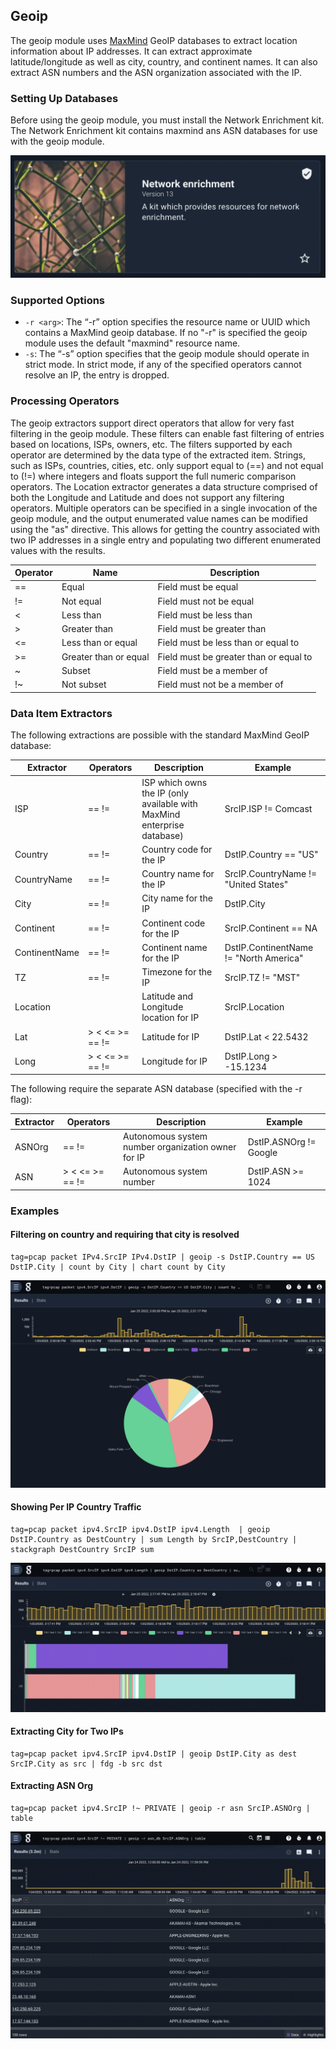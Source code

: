 ## Geoip

The geoip module uses [MaxMind](https://maxmind.com/) GeoIP databases to extract location information about IP addresses. It can extract approximate latitude/longitude as well as city, country, and continent names. It can also extract ASN numbers and the ASN organization associated with the IP.

### Setting Up Databases

Before using the geoip module, you must install the Network Enrichment kit. The Network Enrichment kit contains maxmind ans ASN databases for use with the geoip module.

![Network Enrichment Kit](network-enrichment.png)

### Supported Options

* `-r <arg>`: The “-r” option specifies the resource name or UUID which contains a MaxMind geoip database.  If no "-r" is specified the geoip module uses the default "maxmind" resource name.
* `-s`: The “-s” option specifies that the geoip module should operate in strict mode.  In strict mode, if any of the specified operators cannot resolve an IP, the entry is dropped.

### Processing Operators

The geoip extractors support direct operators that allow for very fast filtering in the geoip module.  These filters can enable fast filtering of entries based on locations, ISPs, owners, etc.  The filters supported by each operator are determined by the data type of the extracted item.  Strings, such as ISPs, countries, cities, etc. only support equal to (==) and not equal to (!=) where integers and floats support the full numeric comparison operators.  The Location extractor generates a data structure comprised of both the Longitude and Latitude and does not support any filtering operators.  Multiple operators can be specified in a single invocation of the geoip module, and the output enumerated value names can be modified using the "as" directive.  This allows for getting the country associated with two IP addresses in a single entry and populating two different enumerated values with the results.

| Operator | Name | Description
|----------|------|-------------
| == | Equal | Field must be equal
| != | Not equal | Field must not be equal
| < | Less than | Field must be less than
| > | Greater than | Field must be greater than
| <= | Less than or equal | Field must be less than or equal to
| >= | Greater than or equal | Field must be greater than or equal to
| ~ | Subset | Field must be a member of
| !~ | Not subset | Field must not be a member of

### Data Item Extractors

The following extractions are possible with the standard MaxMind GeoIP database:

| Extractor | Operators | Description | Example 
|-----------|-----------|-------------|----------
| ISP | == != | ISP which owns the IP (only available with MaxMind enterprise database) | SrcIP.ISP != Comcast
| Country | == != | Country code for the IP | DstIP.Country == "US"
| CountryName | == != | Country name for the IP | SrcIP.CountryName != "United States"
| City |  == != | City name for the IP | DstIP.City
| Continent |  == != | Continent code for the IP | SrcIP.Continent == NA
| ContinentName |  == != | Continent name for the IP | DstIP.ContinentName != "North America"
| TZ |  == != | Timezone for the IP | SrcIP.TZ != "MST"
| Location |  | Latitude and Longitude location for IP | SrcIP.Location
| Lat | > < <= >= == != | Latitude for IP | DstIP.Lat < 22.5432
| Long |  > < <= >= == != | Longitude for IP | DstIP.Long > -15.1234

The following require the separate ASN database (specified with the -r flag):

| Extractor | Operators | Description | Example 
|-----------|-----------|-------------|----------
| ASNOrg |  == != | Autonomous system number organization owner for IP | DstIP.ASNOrg != Google
| ASN |  > < <= >= == != | Autonomous system number | DstIP.ASN >= 1024

### Examples

#### Filtering on country and requiring that city is resolved

```
tag=pcap packet IPv4.SrcIP IPv4.DstIP | geoip -s DstIP.Country == US DstIP.City | count by City | chart count by City
```

![chart of traffic by American city](chartByCity.png)

#### Showing Per IP Country Traffic

```
tag=pcap packet ipv4.SrcIP ipv4.DstIP ipv4.Length  | geoip DstIP.Country as DestCountry | sum Length by SrcIP,DestCountry | stackgraph DestCountry SrcIP sum
```

![stackgraph of traffic to country by IP](stackgraphByCountry.png)

#### Extracting City for Two IPs

```
tag=pcap packet ipv4.SrcIP ipv4.DstIP | geoip DstIP.City as dest SrcIP.City as src | fdg -b src dst
```

#### Extracting ASN Org

```
tag=pcap packet ipv4.SrcIP !~ PRIVATE | geoip -r asn SrcIP.ASNOrg | table
```

![](asnorg.png)
